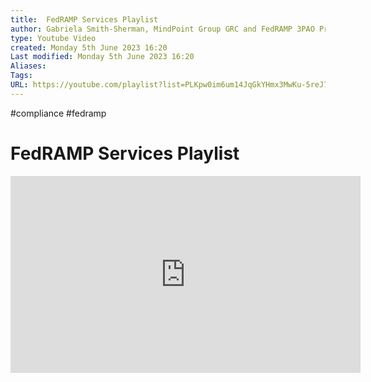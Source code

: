 ```yaml
---
title:  FedRAMP Services Playlist
author: Gabriela Smith-Sherman, MindPoint Group GRC and FedRAMP 3PAO Program Director
type: Youtube Video
created: Monday 5th June 2023 16:20
Last modified: Monday 5th June 2023 16:20
Aliases: 
Tags:
URL: https://youtube.com/playlist?list=PLKpw0im6um14JqGkYHmx3MwKu-5reJ7OK
---
```

#compliance #fedramp 

# FedRAMP Services Playlist

<iframe width="560" height="315" src="https://www.youtube.com/embed/videoseries?list=PLKpw0im6um14JqGkYHmx3MwKu-5reJ7OK" title="YouTube video player" frameborder="0" allow="accelerometer; autoplay; clipboard-write; encrypted-media; gyroscope; picture-in-picture; web-share" allowfullscreen></iframe>

